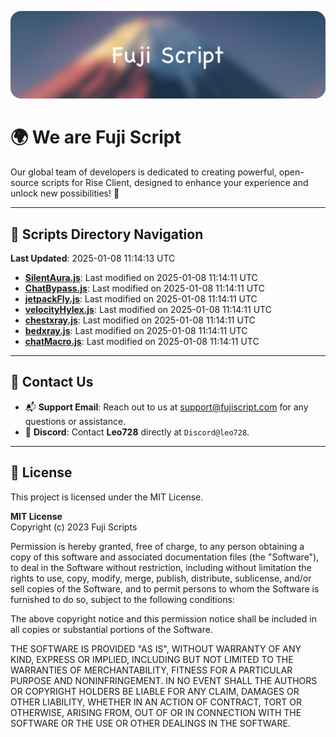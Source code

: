 ![Banner](.github/b.webp)

# 🌍 **We are Fuji Script**

Our global team of developers is dedicated to creating powerful, open-source scripts for Rise Client, designed to enhance your experience and unlock new possibilities! 🌟

---
<!-- SCRIPTS_NAVIGATION_START -->
## 📂 **Scripts Directory Navigation**

**Last Updated**: 2025-01-08 11:14:13 UTC

- **[SilentAura.js](scripts/SilentAura.js)**: Last modified on 2025-01-08 11:14:11 UTC
- **[ChatBypass.js](scripts/ChatBypass.js)**: Last modified on 2025-01-08 11:14:11 UTC
- **[jetpackFly.js](scripts/jetpackFly.js)**: Last modified on 2025-01-08 11:14:11 UTC
- **[velocityHylex.js](scripts/velocityHylex.js)**: Last modified on 2025-01-08 11:14:11 UTC
- **[chestxray.js](scripts/chestxray.js)**: Last modified on 2025-01-08 11:14:11 UTC
- **[bedxray.js](scripts/bedxray.js)**: Last modified on 2025-01-08 11:14:11 UTC
- **[chatMacro.js](scripts/chatMacro.js)**: Last modified on 2025-01-08 11:14:11 UTC

<!-- SCRIPTS_NAVIGATION_END -->

---

## 💬 **Contact Us**  
- 📬 **Support Email**: Reach out to us at [support@fujiscript.com](mailto:support@fujiscript.com) for any questions or assistance.  
- 💬 **Discord**: Contact **Leo728** directly at `Discord@leo728`.

---

## 📜 **License**

This project is licensed under the MIT License.  

**MIT License**  
Copyright (c) 2023 Fuji Scripts  

Permission is hereby granted, free of charge, to any person obtaining a copy of this software and associated documentation files (the "Software"), to deal in the Software without restriction, including without limitation the rights to use, copy, modify, merge, publish, distribute, sublicense, and/or sell copies of the Software, and to permit persons to whom the Software is furnished to do so, subject to the following conditions:  

The above copyright notice and this permission notice shall be included in all copies or substantial portions of the Software.  

THE SOFTWARE IS PROVIDED "AS IS", WITHOUT WARRANTY OF ANY KIND, EXPRESS OR IMPLIED, INCLUDING BUT NOT LIMITED TO THE WARRANTIES OF MERCHANTABILITY, FITNESS FOR A PARTICULAR PURPOSE AND NONINFRINGEMENT. IN NO EVENT SHALL THE AUTHORS OR COPYRIGHT HOLDERS BE LIABLE FOR ANY CLAIM, DAMAGES OR OTHER LIABILITY, WHETHER IN AN ACTION OF CONTRACT, TORT OR OTHERWISE, ARISING FROM, OUT OF OR IN CONNECTION WITH THE SOFTWARE OR THE USE OR OTHER DEALINGS IN THE SOFTWARE.  
